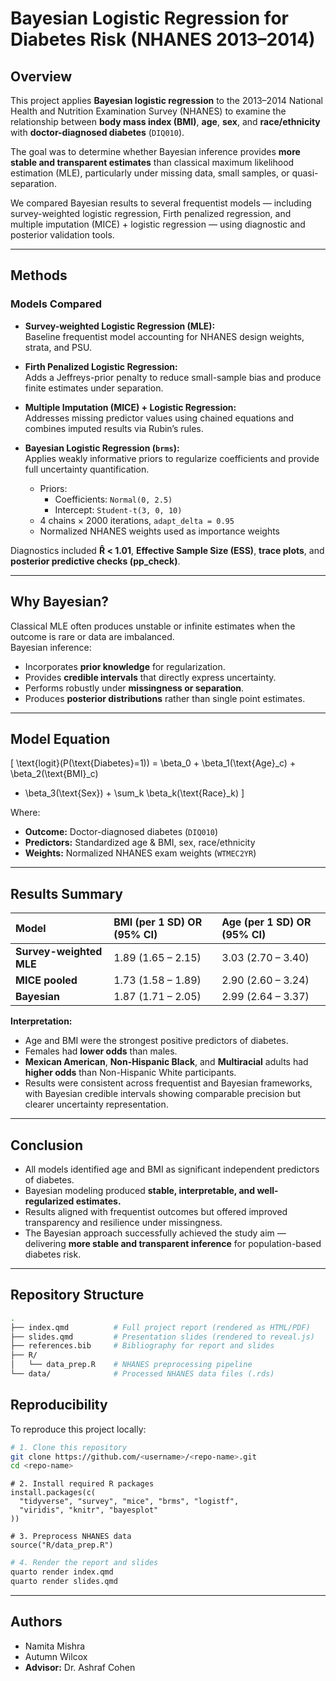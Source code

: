 # Bayesian Logistic Regression for Diabetes Risk (NHANES 2013–2014)

## Overview
This project applies **Bayesian logistic regression** to the 2013–2014 National Health and Nutrition Examination Survey (NHANES) to examine the relationship between **body mass index (BMI)**, **age**, **sex**, and **race/ethnicity** with **doctor-diagnosed diabetes** (`DIQ010`).

The goal was to determine whether Bayesian inference provides **more stable and transparent estimates** than classical maximum likelihood estimation (MLE), particularly under missing data, small samples, or quasi-separation.

We compared Bayesian results to several frequentist models — including survey-weighted logistic regression, Firth penalized regression, and multiple imputation (MICE) + logistic regression — using diagnostic and posterior validation tools.

---

## Methods

### Models Compared
- **Survey-weighted Logistic Regression (MLE):**  
  Baseline frequentist model accounting for NHANES design weights, strata, and PSU.
  
- **Firth Penalized Logistic Regression:**  
  Adds a Jeffreys-prior penalty to reduce small-sample bias and produce finite estimates under separation.

- **Multiple Imputation (MICE) + Logistic Regression:**  
  Addresses missing predictor values using chained equations and combines imputed results via Rubin’s rules.

- **Bayesian Logistic Regression (`brms`):**  
  Applies weakly informative priors to regularize coefficients and provide full uncertainty quantification.  
  - Priors:  
    - Coefficients: `Normal(0, 2.5)`  
    - Intercept: `Student-t(3, 0, 10)`  
  - 4 chains × 2000 iterations, `adapt_delta = 0.95`  
  - Normalized NHANES weights used as importance weights  

Diagnostics included **R̂ < 1.01**, **Effective Sample Size (ESS)**, **trace plots**, and **posterior predictive checks (pp_check)**.

---

## Why Bayesian?
Classical MLE often produces unstable or infinite estimates when the outcome is rare or data are imbalanced.  
Bayesian inference:
- Incorporates **prior knowledge** for regularization.
- Provides **credible intervals** that directly express uncertainty.
- Performs robustly under **missingness or separation**.
- Produces **posterior distributions** rather than single point estimates.

---

## Model Equation
\[
\text{logit}(P(\text{Diabetes}=1)) =
\beta_0 + \beta_1(\text{Age}_c) + \beta_2(\text{BMI}_c)
+ \beta_3(\text{Sex}) + \sum_k \beta_k(\text{Race}_k)
\]

Where:
- **Outcome:** Doctor-diagnosed diabetes (`DIQ010`)  
- **Predictors:** Standardized age & BMI, sex, race/ethnicity  
- **Weights:** Normalized NHANES exam weights (`WTMEC2YR`)  

---

## Results Summary

| Model | BMI (per 1 SD) OR (95% CI) | Age (per 1 SD) OR (95% CI) |
|:------|:-----------------------------|:----------------------------|
| **Survey-weighted MLE** | 1.89 (1.65 – 2.15) | 3.03 (2.70 – 3.40) |
| **MICE pooled** | 1.73 (1.58 – 1.89) | 2.90 (2.60 – 3.24) |
| **Bayesian** | 1.87 (1.71 – 2.05) | 2.99 (2.64 – 3.37) |

**Interpretation:**
- Age and BMI were the strongest positive predictors of diabetes.  
- Females had **lower odds** than males.  
- **Mexican American**, **Non-Hispanic Black**, and **Multiracial** adults had **higher odds** than Non-Hispanic White participants.  
- Results were consistent across frequentist and Bayesian frameworks, with Bayesian credible intervals showing comparable precision but clearer uncertainty representation.

---

## Conclusion

- All models identified age and BMI as significant independent predictors of diabetes.
- Bayesian modeling produced **stable, interpretable, and well-regularized estimates.**
- Results aligned with frequentist outcomes but offered improved transparency and resilience under missingness.
- The Bayesian approach successfully achieved the study aim — delivering **more stable and transparent inference** for population-based diabetes risk.

---

## Repository Structure
```bash
.
├── index.qmd          # Full project report (rendered as HTML/PDF)
├── slides.qmd         # Presentation slides (rendered to reveal.js)
├── references.bib     # Bibliography for report and slides
├── R/
│   └── data_prep.R    # NHANES preprocessing pipeline
└── data/              # Processed NHANES data files (.rds)
```

## Reproducibility
To reproduce this project locally:
```bash
# 1. Clone this repository
git clone https://github.com/<username>/<repo-name>.git
cd <repo-name>
```
```{r}
# 2. Install required R packages
install.packages(c(
  "tidyverse", "survey", "mice", "brms", "logistf",
  "viridis", "knitr", "bayesplot"
))

# 3. Preprocess NHANES data
source("R/data_prep.R")
```
```bash
# 4. Render the report and slides
quarto render index.qmd
quarto render slides.qmd
```
---

## Authors
- Namita Mishra
- Autumn Wilcox
- **Advisor:** Dr. Ashraf Cohen